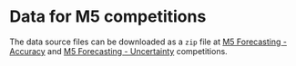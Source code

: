# Data for M5 competitions

The data source files can be downloaded as a `zip` file at [M5 Forecasting - Accuracy](https://www.kaggle.com/c/m5-forecasting-accuracy/data) and [M5 Forecasting - Uncertainty](https://www.kaggle.com/c/m5-forecasting-uncertainty/data) competitions. 
